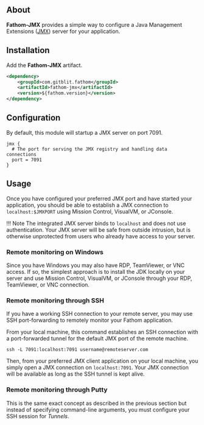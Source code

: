 ## About

**Fathom-JMX** provides a simple way to configure a Java Management Extensions ([JMX]) server for your application.

## Installation

Add the **Fathom-JMX** artifact.

```xml
<dependency>
    <groupId>com.gitblit.fathom</groupId>
    <artifactId>fathom-jmx</artifactId>
    <version>${fathom.version}</version>
</dependency>
```

## Configuration

By default, this module will startup a JMX server on port 7091.

```hocon
jmx {
  # The port for serving the JMX registry and handling data connections
  port = 7091
}
```

## Usage

Once you have configured your preferred JMX port and have started your application, you should be able to establish a JMX connection to `localhost:$JMXPORT` using Mission Control, VisualVM, or JConsole.

!!! Note
    The integrated JMX server binds to `localhost` and does not use authentication.  Your JMX server will be safe from outside intrusion, but is otherwise unprotected from users who already have access to your server.

### Remote monitoring on Windows

Since you have Windows you may also have RDP, TeamViewer, or VNC access.  If so, the simplest approach is to install the JDK locally on your server and use Mission Control, VisualVM, or JConsole through your RDP, TeamViewer, or VNC connection.

### Remote monitoring through SSH

If you have a working SSH connection to your remote server, you may use SSH port-forwarding to remotely monitor your Fathom application.

From your local machine, this command establishes an SSH connection with a port-forwarded tunnel for the default JMX port of the remote machine.

    ssh -L 7091:localhost:7091 username@remoteserver.com

Then, from your preferred JMX client application on your local machine, you simply open a JMX connection on `localhost:7091`.  Your JMX connection will be available as long as the SSH tunnel is kept alive.

### Remote monitoring through Putty

This is the same exact concept as described in the previous section but instead of specifying command-line arguments, you must configure your SSH session for *Tunnels*.

[JMX]: https://en.wikipedia.org/wiki/Java_Management_Extensions
